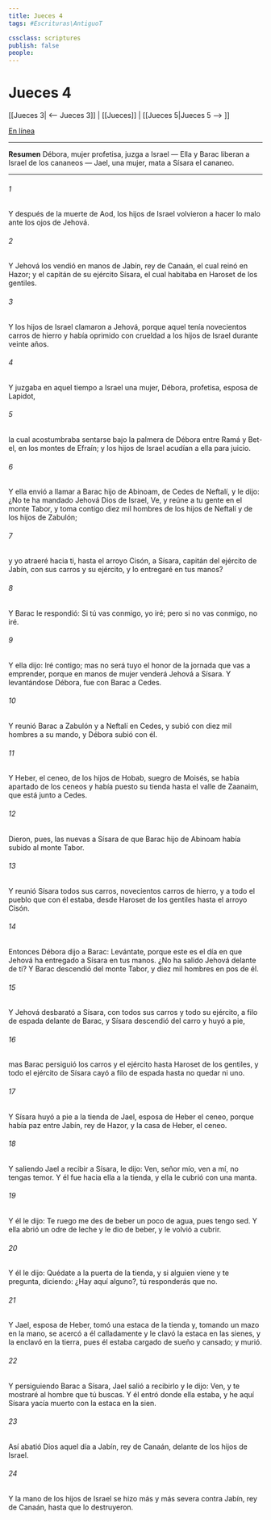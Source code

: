 ```yaml
---
title: Jueces 4
tags: #Escrituras\AntiguoT

cssclass: scriptures
publish: false
people:
---
```


# Jueces 4
[[Jueces 3| <-- Jueces 3]] | [[Jueces]] | [[Jueces 5|Jueces 5 --> ]]

[En línea](https://churchofjesuschrist.org/study/scriptures/ot/judg/4?lang=spa)

---
__Resumen__
Débora, mujer profetisa, juzga a Israel — Ella y Barac liberan a Israel de los cananeos — Jael, una mujer, mata a Sísara el cananeo.

---
###### 1 
Y después de la muerte de Aod, los hijos de Israel volvieron a hacer lo malo ante los ojos de Jehová.

###### 2 
Y Jehová los vendió en manos de Jabín, rey de Canaán, el cual reinó en Hazor; y el capitán de su ejército  Sísara, el cual habitaba en Haroset de los gentiles.

###### 3 
Y los hijos de Israel clamaron a Jehová, porque aquel tenía novecientos carros de hierro y había oprimido con crueldad a los hijos de Israel durante veinte años.

###### 4 
Y juzgaba en aquel tiempo a Israel una mujer, Débora, profetisa, esposa de Lapidot,

###### 5 
la cual acostumbraba sentarse bajo la palmera de Débora entre Ramá y Bet-el, en los montes de Efraín; y los hijos de Israel acudían a ella para juicio.

###### 6 
Y ella envió a llamar a Barac hijo de Abinoam, de Cedes de Neftalí, y le dijo: ¿No te ha mandado Jehová Dios de Israel,  Ve, y reúne a tu gente en el monte Tabor, y toma contigo diez mil hombres de los hijos de Neftalí y de los hijos de Zabulón;

###### 7 
y yo atraeré hacia ti, hasta el arroyo Cisón, a Sísara, capitán del ejército de Jabín, con sus carros y su ejército, y lo entregaré en tus manos?

###### 8 
Y Barac le respondió: Si tú vas conmigo, yo iré; pero si no vas conmigo, no iré.

###### 9 
Y ella dijo: Iré contigo; mas no será tuyo el honor de la jornada que vas a emprender, porque en manos de mujer venderá Jehová a Sísara. Y levantándose Débora, fue con Barac a Cedes.

###### 10 
Y reunió Barac a Zabulón y a Neftalí en Cedes, y subió con diez mil hombres a su mando, y Débora subió con él.

###### 11 
Y Heber, el ceneo, de los hijos de Hobab, suegro de Moisés, se había apartado de los ceneos y había puesto su tienda hasta el valle de Zaanaim, que está junto a Cedes.

###### 12 
Dieron, pues, las nuevas a Sísara de que Barac hijo de Abinoam había subido al monte Tabor.

###### 13 
Y reunió Sísara todos sus carros, novecientos carros de hierro, y a todo el pueblo que con él estaba, desde Haroset de los gentiles hasta el arroyo Cisón.

###### 14 
Entonces Débora dijo a Barac: Levántate, porque este es el día en que Jehová ha entregado a Sísara en tus manos. ¿No ha salido Jehová delante de ti? Y Barac descendió del monte Tabor, y diez mil hombres en pos de él.

###### 15 
Y Jehová desbarató a Sísara, con todos sus carros y todo su ejército, a filo de espada delante de Barac, y Sísara descendió del carro y huyó a pie,

###### 16 
mas Barac persiguió los carros y el ejército hasta Haroset de los gentiles, y todo el ejército de Sísara cayó a filo de espada hasta no quedar ni uno.

###### 17 
Y Sísara huyó a pie a la tienda de Jael, esposa de Heber el ceneo, porque había paz entre Jabín, rey de Hazor, y la casa de Heber, el ceneo.

###### 18 
Y saliendo Jael a recibir a Sísara, le dijo: Ven, señor mío, ven a mí, no tengas temor. Y él fue hacia ella a la tienda, y ella le cubrió con una manta.

###### 19 
Y él le dijo: Te ruego me des de beber un poco de agua, pues tengo sed. Y ella abrió un odre de leche y le dio de beber, y le volvió a cubrir.

###### 20 
Y él le dijo: Quédate a la puerta de la tienda, y si alguien viene y te pregunta, diciendo: ¿Hay aquí alguno?, tú responderás que no.

###### 21 
Y Jael, esposa de Heber, tomó una estaca de la tienda y, tomando un mazo en la mano, se acercó a él calladamente y le clavó la estaca en las sienes, y la enclavó en la tierra, pues él estaba cargado de sueño y cansado; y  murió.

###### 22 
Y persiguiendo Barac a Sísara, Jael salió a recibirlo y le dijo: Ven, y te mostraré al hombre que tú buscas. Y él entró donde ella estaba, y he aquí Sísara yacía muerto con la estaca en la sien.

###### 23 
Así abatió Dios aquel día a Jabín, rey de Canaán, delante de los hijos de Israel.

###### 24 
Y la mano de los hijos de Israel se hizo más y más severa contra Jabín, rey de Canaán, hasta que lo destruyeron.

